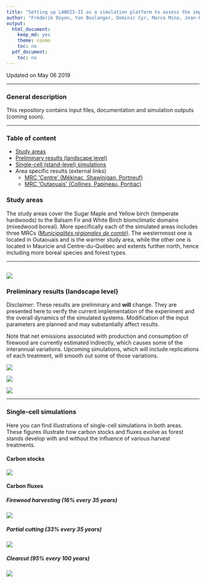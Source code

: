 ```yaml
---
title: "Setting up LANDIS-II as a simulation platform to assess the impact of firewood harvesting on carbon stocks in the temperate forest of Eastern Canada"
author: "Frédérik Doyon, Yan Boulanger, Dominic Cyr, Marco Mina, Jean-François Sénécal.\nRepository maintained by Dominic Cyr"
output:
  html_document:
    keep_md: yes
    theme: cosmo
    toc: no
  pdf_document:
    toc: no
---
```


Updated on May 06 2019


-------


### General description

This repository contains input files, documentation and simulation outputs (coming soon).

-----------

### Table of content
- [Study areas][01]
- [Preliminary results (landscape level)][02]
- [Single-cell (stand-level) simulations][03]
- Area specific results (external links)
    + [MRC 'Centre' (Mékinac, Shawinigan, Portneuf)][04]
    + [MRC 'Outaouais' (Collines, Papineau, Pontiac)][05]

[01]: #study-areas
[02]: #preliminary-results-landscape-level
[03]: #single-cell-simulations
[04]: https://github.com/dcyr/firewood_landis/blob/master/MRCCentre.md
[05]: https://github.com/dcyr/firewood_landis/blob/master/MRCOuta.md





### Study areas

The study areas cover the Sugar Maple and Yellow birch (temperate hardwoods) to the Balsam Fir and White Birch biomclimatic domains (mixedwood boreal). More specifically each of the simulated areas includes three MRCs [_(Municipalités régionales de comté)_][11]. The westernmost one is located in Outaouais and is the warmer study area, while the other one is located in Mauricie and Centre-du-Québec and extents further north, hence including more boreal species and forest types.

[11]: https://en.wikipedia.org/wiki/Regional_county_municipality

-----------  





![](figures/studyArea.png)
-----------


### Preliminary results (landscape level)
Disclaimer: These results are preliminary and __will__ change. They are presented here to verify the current implementation of the experiment and the overall dynamics of the simulated systems. Modification of the input parameters are planned and may substantially affect results.

Note that net emissions associated with production and consumption of firewood are currently estimated indirectly, which causes some of the interannual variations. Upcoming simulations, which will include replications of each treatment, will smooth out some of those variations.
  
  
![](figures/emissions_Firewood.png)

  
   
![](figures/fluxes_Summary.png)

  

![](figures/pools_Summary.png)


-----------


### Single-cell simulations

Here you can find illustrations of single-cell simulations in both areas. These figures illustrate how carbon stocks and fluxes evolve as forest stands develop with and without the influence of various harvest treatments.

#### Carbon stocks 

![](figures/pools_Summary_singleCellSims.png)

#### Carbon fluxes

##### Firewood harvesting (16% every 35 years)
   
![](figures/fluxes_Summary_singleCellSims_Firewood.png)

##### Partial cutting (33% every 35 years)

![](figures/fluxes_Summary_singleCellSims_CJ.png)

##### Clearcut (95% every 100 years)

![](figures/fluxes_Summary_singleCellSims_CPRS.png)


  


